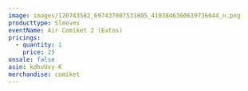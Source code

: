 ```yaml
---
image: images/120743582_697437007531805_4103846360619736644_n.png
producttype: Sleeves
eventName: Air Comiket 2 (Eatos)
pricings:
  - quantity: 1
    price: 25
onsale: false
asin: kdhvUvy-K
merchandise: comiket
---
```

